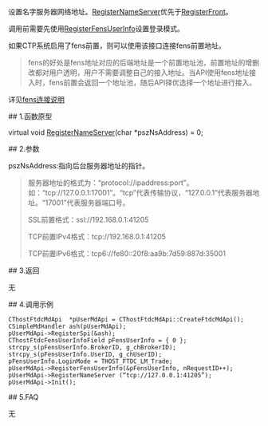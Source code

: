 <p>设置名字服务器网络地址。<a href="../../../JYJK/CTHOSTFTDCTRADERSPI/REGISTERNAMESERVER/">RegisterNameServer</a>优先于<a href="../REGISTERFRONT/">RegisterFront</a>。</p>
<p>调用前需要先使用<a href="../REGISTERFENSUSERINFO/">RegisterFensUserInfo</a>设置登录模式。</p>
<p>如果CTP系统启用了fens前置，则可以使用该接口连接fens前置地址。</p>
<blockquote>
<p>fens的好处是fens地址对应的后端地址是一个前置地址池，前置地址的增删改都对用户透明，用户不需要调整自己的接入地址。当API使用fens地址接入时，fens前置会返回一个地址池，随后API择优选择一个地址进行接入。</p>
</blockquote>
<p>详见<a href="../../../QTYWGZ/FENS/">fens连接说明</a></p>
<span class="anchor" id="c45e6e4a-3bf9-461b-b888-d23fb3c37eb2"></span>
## 1.函数原型
<p>virtual void <a href="../../../JYJK/CTHOSTFTDCTRADERSPI/REGISTERNAMESERVER/">RegisterNameServer</a>(char *pszNsAddress) = 0;</p>
<span class="anchor" id="40cf4e95-8261-4258-bf92-44f3d8042202"></span>
## 2.参数
<p>pszNsAddress:指向后台服务器地址的指针。</p>
<blockquote>
<p>服务器地址的格式为：“protocol://ipaddress:port”。如：“tcp://127.0.0.1:17001”。“tcp”代表传输协议，“127.0.0.1”代表服务器地址。“17001”代表服务器端口号。</p>
<p>SSL前置格式：ssl://192.168.0.1:41205</p>
<p>TCP前置IPv4格式：tcp://192.168.0.1:41205</p>
<p>TCP前置IPv6格式：tcp6://fe80::20f8:aa9b:7d59:887d:35001</p>
</blockquote>
<span class="anchor" id="ce080a1d-de71-470b-bef0-f7c857a00bc0"></span>
## 3.返回
<p>无</p>
<span class="anchor" id="f12527e1-0cdf-4fc2-9b17-7d61605c0829"></span>
## 4.调用示例
<pre><code>CThostFtdcMdApi  *pUserMdApi = CThostFtdcMdApi::CreateFtdcMdApi();
CSimpleMdHandler ash(pUserMdApi);
pUserMdApi-&gt;RegisterSpi(&amp;ash);
CThostFtdcFensUserInfoField pFensUserInfo = { 0 };
strcpy_s(pFensUserInfo.BrokerID, g_chBrokerID);
strcpy_s(pFensUserInfo.UserID, g_chUserID);
pFensUserInfo.LoginMode = THOST_FTDC_LM_Trade;
pUserMdApi-&gt;RegisterFensUserInfo(&amp;pFensUserInfo, nRequestID++);
pUserMdApi-&gt;RegisterNameServer (“tcp://127.0.0.1:41205”);
pUserMdApi-&gt;Init();
</code></pre>
<span class="anchor" id="d46ceb97-c41b-44a0-9f90-8bd9fdb3c215"></span>
## 5.FAQ
<p>无</p>

